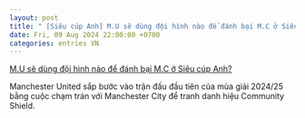 ```yaml
---
layout: post
title: " [Siêu cúp Anh] M.U sẽ dùng đội hình nào để đánh bại M.C ở Siêu cúp Anh?"
date: Fri, 09 Aug 2024 22:00:00 +0700
categories: entries VN
---
```

[M.U sẽ dùng đội hình nào để đánh bại M.C ở Siêu cúp Anh?](https://www.tinthethao.com.vn/mu-se-dung-doi-hinh-nao-de-danh-bai-mc-o-sieu-cup-anh-d773783.html)

Manchester United sắp bước vào trận đấu đầu tiên của mùa giải 2024/25 bằng cuộc chạm trán với Manchester City để tranh danh hiệu Community Shield.

